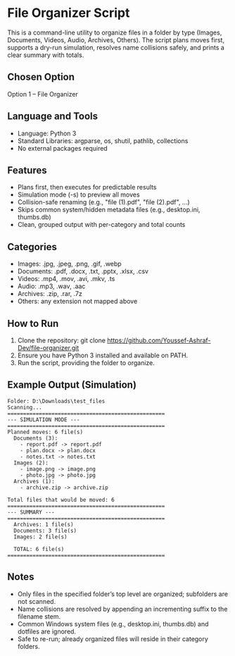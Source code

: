 # File Organizer Script

This is a command-line utility to organize files in a folder by type (Images, Documents, Videos, Audio, Archives, Others). 
The script plans moves first, supports a dry-run simulation, resolves name collisions safely, and prints a clear summary with totals.

## Chosen Option
Option 1 – File Organizer

## Language and Tools
- Language: Python 3
- Standard Libraries: argparse, os, shutil, pathlib, collections
- No external packages required

## Features
- Plans first, then executes for predictable results
- Simulation mode (-s) to preview all moves
- Collision-safe renaming (e.g., "file (1).pdf", "file (2).pdf", ...)
- Skips common system/hidden metadata files (e.g., desktop.ini, thumbs.db)
- Clean, grouped output with per-category and total counts

## Categories
- Images: .jpg, .jpeg, .png, .gif, .webp
- Documents: .pdf, .docx, .txt, .pptx, .xlsx, .csv
- Videos: .mp4, .mov, .avi, .mkv, .ts
- Audio: .mp3, .wav, .aac
- Archives: .zip, .rar, .7z
- Others: any extension not mapped above

## How to Run
1. Clone the repository:
   git clone https://github.com/Youssef-Ashraf-Dev/file-organizer.git
2. Ensure you have Python 3 installed and available on PATH.
3. Run the script, providing the folder to organize.

## Example Output (Simulation)
```
Folder: D:\Downloads\test_files
Scanning...
==================================================
--- SIMULATION MODE ---
==================================================
Planned moves: 6 file(s)
  Documents (3):
    - report.pdf -> report.pdf
    - plan.docx -> plan.docx
    - notes.txt -> notes.txt
  Images (2):
    - image.png -> image.png
    - photo.jpg -> photo.jpg
  Archives (1):
    - archive.zip -> archive.zip

Total files that would be moved: 6
==================================================
--- SUMMARY ---
==================================================
  Archives: 1 file(s)
  Documents: 3 file(s)
  Images: 2 file(s)

  TOTAL: 6 file(s)
==================================================
```

## Notes
- Only files in the specified folder’s top level are organized; subfolders are not scanned.
- Name collisions are resolved by appending an incrementing suffix to the filename stem.
- Common Windows system files (e.g., desktop.ini, thumbs.db) and dotfiles are ignored.
- Safe to re-run; already organized files will reside in their category folders.